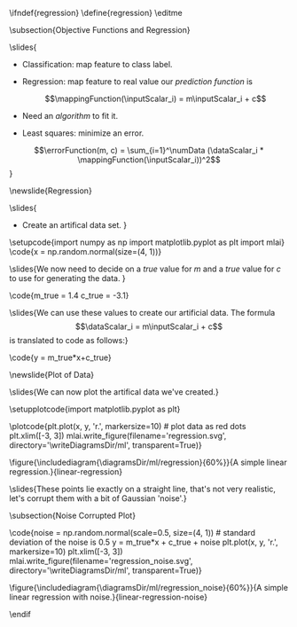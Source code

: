 \ifndef{regression}
\define{regression}
\editme

\subsection{Objective Functions and Regression}

\slides{
* Classification: map feature to class label.
* Regression: map feature to real value our *prediction function* is

    $$\mappingFunction(\inputScalar_i) = m\inputScalar_i + c$$

* Need an *algorithm* to fit it. 

* Least squares: minimize an error.

$$\errorFunction(m, c) = \sum_{i=1}^\numData (\dataScalar_i * \mappingFunction(\inputScalar_i))^2$$}

\newslide{Regression}

\slides{
* Create an artifical data set.
}

\setupcode{import numpy as np
import matplotlib.pyplot as plt
import mlai}
\code{x = np.random.normal(size=(4, 1))}

\slides{We now need to decide on a *true* value for $m$ and a *true* value for $c$ to use for generating the data. }

\code{m_true = 1.4
c_true = -3.1}

\slides{We can use these values to create our artificial data. The formula 
$$\dataScalar_i = m\inputScalar_i + c$$ is translated to code as follows:}

\code{y = m_true*x+c_true}

\newslide{Plot of Data}

\slides{We can now plot the artifical data we've created.}

\setupplotcode{import matplotlib.pyplot as plt}

\plotcode{plt.plot(x, y, 'r.', markersize=10) # plot data as red dots
plt.xlim([-3, 3])
mlai.write_figure(filename='regression.svg', directory='\writeDiagramsDir/ml', transparent=True)}

\figure{\includediagram{\diagramsDir/ml/regression}{60%}}{A simple linear regression.}{linear-regression}

\slides{These points lie exactly on a straight line, that's not very realistic, let's corrupt them with a bit of Gaussian 'noise'.}

\subsection{Noise Corrupted Plot}

\code{noise = np.random.normal(scale=0.5, size=(4, 1)) # standard deviation of the noise is 0.5
y = m_true*x + c_true + noise
plt.plot(x, y, 'r.', markersize=10)
plt.xlim([-3, 3])
mlai.write_figure(filename='regression_noise.svg', directory='\writeDiagramsDir/ml', transparent=True)}

\figure{\includediagram{\diagramsDir/ml/regression_noise}{60%}}{A simple linear regression with noise.}{linear-regression-noise}

\endif
